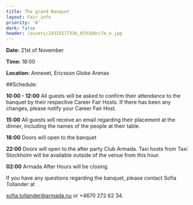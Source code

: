 ```yaml
---
title: The grand Banquet
layout: Fair_info
priority: '8'
dark: false
header: /assets/24315577336_8fd160cc7e_o.jpg
---
```

**Date:** 21st of November

**Time:** 18:00

**Location:** Annexet, Ericsson Globe Arenas

##Schedule:

**10:00 - 12:00** All guests will be asked to confirm their attendance to the banquet by their respective Career Fair Hosts. If there has been any changes, please notify your Career Fair Host.


**15:00** All guests will receive an email regarding their placement at the dinner, including the names of the people at their table.

**18:00** Doors will open to the banquet

**22:00** Doors will open to the after party Club Armada. Taxi hosts from Taxi Stockholm will be available outside of the venue from this hour.

**02:00** Armada After Hours will be closing.

If you have any questions regarding the banquet, please contact Sofia Tollander at 

sofia.tollander@armada.nu or +4670 272 62 34.


